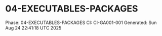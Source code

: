 # 04-EXECUTABLES-PACKAGES
Phase: 04-EXECUTABLES-PACKAGES
CI: CI-GA001-001
Generated: Sun Aug 24 22:41:18 UTC 2025
